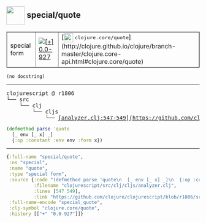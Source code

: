 ## <img width="48px" valign="middle" src="http://i.imgur.com/Hi20huC.png"> special/quote

 <table border="1">
<tr>
<td>special form</td>
<td><a href="https://github.com/cljsinfo/api-refs/tree/0.0-927"><img valign="middle" alt="[+] 0.0-927" src="https://img.shields.io/badge/+-0.0--927-lightgrey.svg"></a> </td>
<td>
[<img height="24px" valign="middle" src="http://i.imgur.com/1GjPKvB.png"> <samp>clojure.core/quote</samp>](http://clojure.github.io/clojure/branch-master/clojure.core-api.html#clojure.core/quote)
</td>
</tr>
</table>

 <samp>
</samp>

```
(no docstring)
```

---

 <pre>
clojurescript @ r1806
└── src
    └── clj
        └── cljs
            └── <ins>[analyzer.clj:547-549](https://github.com/clojure/clojurescript/blob/r1806/src/clj/cljs/analyzer.clj#L547-L549)</ins>
</pre>

```clj
(defmethod parse 'quote
  [_ env [_ x] _]
  {:op :constant :env env :form x})
```


---

```clj
{:full-name "special/quote",
 :ns "special",
 :name "quote",
 :type "special form",
 :source {:code "(defmethod parse 'quote\n  [_ env [_ x] _]\n  {:op :constant :env env :form x})",
          :filename "clojurescript/src/clj/cljs/analyzer.clj",
          :lines [547 549],
          :link "https://github.com/clojure/clojurescript/blob/r1806/src/clj/cljs/analyzer.clj#L547-L549"},
 :full-name-encode "special_quote",
 :clj-symbol "clojure.core/quote",
 :history [["+" "0.0-927"]]}

```
